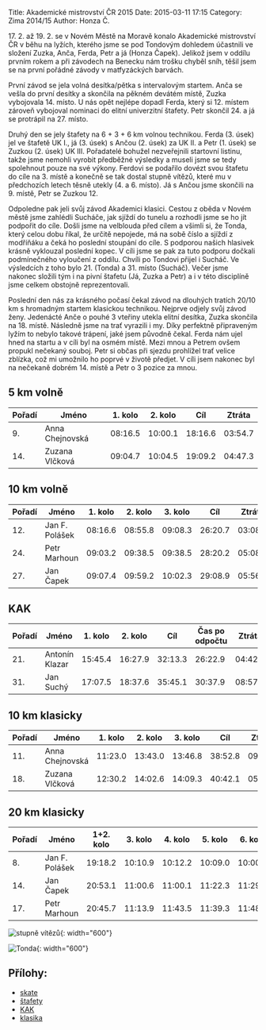Title: Akademické mistrovství ČR 2015
Date: 2015-03-11 17:15
Category: Zima 2014/15
Author: Honza Č.

17\. 2. až 19. 2. se v Novém Městě na Moravě konalo Akademické mistrovství ČR v běhu na lyžích, kterého jsme se pod Tondovým dohledem účastnili ve složení Zuzka, Anča, Ferda, Petr a já (Honza Čapek). Jelikož jsem v oddílu prvním rokem a při závodech na Benecku nám trošku chyběl sníh, těšil jsem se na první pořádné závody v matfyzáckých barvách.

První závod se jela volná desítka/pětka s intervalovým startem. Anča se vešla do první desítky a skončila na pěkném devátém místě, Zuzka vybojovala 14. místo. U nás opět nejlépe dopadl Ferda, který si 12. místem zároveň vybojoval nominaci do elitní univerzitní štafety. Petr skončil 24. a já se protrápil na 27. místo.

Druhý den se jely štafety na 6 + 3 + 6 km volnou technikou. Ferda (3. úsek) jel ve štafetě UK I., já (3. úsek) s Ančou (2. úsek) za UK II. a Petr (1. úsek) se Zuzkou (2. úsek) UK III. Pořadatelé bohužel nezveřejnili startovní listinu, takže jsme nemohli vyrobit předběžné výsledky a museli jsme se tedy spolehnout pouze na své výkony. Ferdovi se podařilo dovézt svou štafetu do cíle na 3. místě a konečně se tak dostal stupně vítězů, které mu v předchozích letech těsně utekly (4. a 6. místo). Já s Ančou jsme skončili na 9. místě, Petr se Zuzkou 12.

Odpoledne pak jeli svůj závod Akademici klasici. Cestou z oběda v Novém městě jsme zahlédli Sucháče, jak sjíždí do tunelu a rozhodli jsme se ho jít podpořit do cíle. Došli jsme na velblouda před cílem a všimli si, že Tonda, který celou dobu říkal, že určitě nepojede, má na sobě číslo a sjíždí z modříňáku a čeká ho poslední stoupání do cíle. S podporou našich hlasivek krásně vyklouzal poslední kopec. V cíli jsme se pak za tuto podporu dočkali podmínečného vyloučení z oddílu. Chvíli po Tondovi přijel i Sucháč. Ve výsledcích z toho bylo 21. (Tonda) a 31. místo (Sucháč). Večer jsme nakonec složili tým i na pivní štafetu (Já, Zuzka a Petr) a i v této disciplíně jsme celkem obstojně reprezentovali.

Poslední den nás za krásného počasí čekal závod na dlouhých tratích 20/10 km s hromadným startem klasickou technikou. Nejprve odjely svůj závod ženy. Jedenácté Anče o pouhé 3 vteřiny utekla elitní desítka, Zuzka skončila na 18. místě. Následně jsme na trať vyrazili i my. Díky perfektně připraveným lyžím to nebylo takové trápení, jaké jsem původně čekal. Ferda nám ujel hned na startu a v cíli byl na osmém místě. Mezi mnou a Petrem ovšem propukl nečekaný souboj. Petr si občas při sjezdu prohlížel trať velice zblízka, což mi umožnilo ho poprvé v životě předjet. V cíli jsem nakonec byl na nečekaně dobrém 14. místě a Petr o 3 pozice za mnou.

5 km volně
----------

| Pořadí | Jméno           | 1. kolo | 2. kolo | Cíl     | Ztráta  |
|--------|-----------------|---------|---------|---------|---------|
| 9.     | Anna Chejnovská | 08:16.5 | 10:00.1 | 18:16.6 | 03:54.7 |
| 14.    | Zuzana Vlčková  | 09:04.7 | 10:04.5 | 19:09.2 | 04:47.3 |

10 km volně
-----------

| Pořadí | Jméno          | 1. kolo | 2. kolo | 3. kolo | Cíl     | Ztráta  |
|--------|----------------|---------|---------|---------|---------|---------|
| 12.    | Jan F. Polášek | 08:16.6 | 08:55.8 | 09:08.3 | 26:20.7 | 03:08.6 |
| 24.    | Petr Marhoun   | 09:03.2 | 09:38.5 | 09:38.5 | 28:20.2 | 05:08.1 |
| 27.    | Jan Čapek      | 09:07.4 | 09:59.2 | 10:02.3 | 29:08.9 | 05:56.8 |

KAK
---

| Pořadí | Jméno          | 1. kolo | 2. kolo | Cíl     | Čas po odpočtu | Ztráta  |
|--------|----------------|---------|---------|---------|----------------|---------|
| 21.    | Antonín Klazar | 15:45.4 | 16:27.9 | 32:13.3 | 26:22.9        | 04:42.7 |
| 31.    | Jan Suchý      | 17:07.5 | 18:37.6 | 35:45.1 | 30:37.9        | 08:57.7 |

10 km klasicky
--------------

| Pořadí   | Jméno           | 1. kolo  | 2. kolo  | 3. kolo  | Cíl     | Ztráta   |
|----------|-----------------|----------|----------|----------|---------|----------|
| 11.      | Anna Chejnovská | 11:23.0  | 13:43.0  | 13:46.8  | 38:52.8 | 09:01.8  |
| 18.      | Zuzana Vlčková  | 12:30.2  | 14:02.6  | 14:09.3  | 40:42.1 | 05:08.1  |

20 km klasicky
--------------

| Pořadí | Jméno          | 1+2. kolo | 3. kolo | 4. kolo | 5. kolo | 6. kolo | Cíl       | Ztráta  |
|--------|----------------|---------- |---------|---------|---------|---------|-----------|---------|
| 8.     | Jan F. Polášek | 19:18.2   | 10:10.9 | 10:12.2 | 10:09.0 | 10:00.8 | 0:59:51.8 | 03:44.2 |
| 14.    | Jan Čapek      | 20:53.1   | 11:00.6 | 11:00.1 | 11:22.3 | 11:29.0 | 1:05:45.1 | 08:32.4 |
| 17.    | Petr Marhoun   | 20:45.7   | 11:13.9 | 11:43.5 | 11:39.3 | 11:48.5 | 1:07:10.9 | 09:58.2 |

![stupně vítězů]({static}/static/zima-2014-15/amcr-bedna.jpg){: width="600"}

![Tonda]({static}/static/zima-2014-15/amcr-tonda.jpg){: width="600"}

Přílohy:
--------

- [skate]({static}/static/zima-2014-15/20150217amcr-vysledky.pdf)
- [štafety]({static}/static/zima-2014-15/20150218amcr-stafety-vysledky.pdf)
- [KAK]({static}/static/zima-2014-15/20150218amcr-kakvysledky.pdf)
- [klasika]({static}/static/zima-2014-15/20150219amcr-vysledky.pdf)
